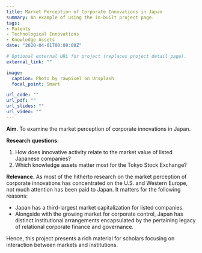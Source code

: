 ```yaml
---
title: Market Perception of Corporate Innovations in Japan
summary: An example of using the in-built project page.
tags:
- Patents
- Technological Innovations
- Knowledge Assets
date: "2020-04-01T00:00:00Z"

# Optional external URL for project (replaces project detail page).
external_link: ""

image:
  caption: Photo by rawpixel on Unsplash
  focal_point: Smart

url_code: ""
url_pdf: ""
url_slides: ""
url_video: ""
---
```


**Aim**. To examine the market perception of corporate innovations in Japan. 

**Research questions**:

1. How does innovative activity relate to the market value of listed Japanese companies? 
2. Which knowledge assets matter most for the Tokyo Stock Exchange?

**Relevance**. As most of the hitherto research on the market perception of corporate innovations has concentrated on the U.S. and Western Europe, not much attention has been paid to Japan. 
It matters for the following reasons: 
- Japan has a third-largest market capitalization for listed companies. 
- Alongside with the growing market for corporate control, Japan has distinct institutional arrangements encapsulated by the pertaining legacy of relational corporate finance and governance. 

Hence, this project presents a rich material for scholars focusing on interaction between markets and institutions.
